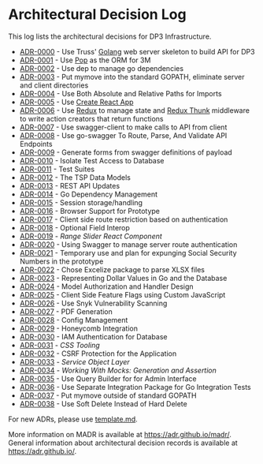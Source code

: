 # Architectural Decision Log

This log lists the architectural decisions for DP3 Infrastructure.

<!-- adrlog -->

- [ADR-0000](../adr0000-server-framework.md) - Use Truss' [Golang](https://golang.org/) web server skeleton to build API for DP3
- [ADR-0001](../adr0001-go-orm.md) - Use [Pop](https://github.com/gobuffalo/pop) as the ORM for 3M
- [ADR-0002](../adr0002-go-package-management.md) - Use dep to manage go dependencies
- [ADR-0003](../adr0003-go-path-and-project-layout.md) - Put mymove into the standard GOPATH, eliminate server and client directories
- [ADR-0004](../adr0004-path-imports.md) - Use Both Absolute and Relative Paths for Imports
- [ADR-0005](../adr0005-create-react-app.md) - Use [Create React App](https://github.com/facebook/create-react-app)
- [ADR-0006](../adr0006-redux.md) - Use [Redux](https://redux.js.org) to manage state and [Redux Thunk](https://github.com/gaearon/redux-thunk) middleware to write action creators that return functions
- [ADR-0007](../adr0007-swagger-client.md) - Use swagger-client to make calls to API from client
- [ADR-0008](../adr0008-go-swagger.md) - Use go-swagger To Route, Parse, And Validate API Endpoints
- [ADR-0009](../adr0009-form-creation-from-swagger.md) - Generate forms from swagger definitions of payload
- [ADR-0010](../adr0010-isolate-test-access-to-database.md) - Isolate Test Access to Database
- [ADR-0011](../adr0011-test-suites.md) - Test Suites
- [ADR-0012](../adr0012-tsp-data-models.md) - The TSP Data Models
- [ADR-0013](../adr0013-rest-api-updates.md) - REST API Updates
- [ADR-0014](../adr0014-go-dependency-management.md) - Go Dependency Management
- [ADR-0015](../adr0015-session-storage.md) - Session storage/handling
- [ADR-0016](../adr0016-Browser-Support.md) - Browser Support for Prototype
- [ADR-0017](../adr0017-react-router-redux-authentication.md) - Client side route restriction based on authentication
- [ADR-0018](../adr0018-optional-field-interop.md) - Optional Field Interop
- [ADR-0019](../adr0019-client-rangeslider.md) - _Range Slider React Component_
- [ADR-0020](../adr0020-swagger-auth.md) - Using Swagger to manage server route authentication
- [ADR-0021](../adr0021-ssn-use.md) - Temporary use and plan for expunging Social Security Numbers in the prototype
- [ADR-0022](../adr0022-xlsx-lib.md) - Chose Excelize package to parse XLSX files
- [ADR-0023](../adr0023-representing-dollar-values.md) - Representing Dollar Values in Go and the Database
- [ADR-0024](../adr0024-model-authorization-and-handler-design.md) - Model Authorization and Handler Design
- [ADR-0025](../adr0025-client-side-feature-flags.md) - Client Side Feature Flags using Custom JavaScript
- [ADR-0026](../adr0026-use-snyk-vulnerability-scanning.md) - Use Snyk Vulnerability Scanning
- [ADR-0027](../adr0027-pdf-generation.md) - PDF Generation
- [ADR-0028](../adr0028-config-management.md) - Config Management
- [ADR-0029](../adr0029-honeycomb-integration.md) - Honeycomb Integration
- [ADR-0030](../adr0030-rds-iam.md) - IAM Authentication for Database
- [ADR-0031](../adr0031-css-tooling.md) - *CSS Tooling*
- [ADR-0032](../adr0032-csrf-protection.md) - CSRF Protection for the Application
- [ADR-0033](../adr0033-service-object-layer.md) - *Service Object Layer*
- [ADR-0034](../adr0034-working-with-mocks-generation-and-assertion.md) - *Working With Mocks: Generation and Assertion*
- [ADR-0035](../adr0035-use-query-builder.md) - Use Query Builder for for Admin Interface
- [ADR-0036](../adr0036-go-integration.md) - Use Separate Integration Package for Go Integration Tests
- [ADR-0037](../adr0037-go-path-and-project-layout-revisited.md) - Put mymove outside of standard GOPATH
- [ADR-0038](../adr0038-soft-delete.md) - Use Soft Delete Instead of Hard Delete

<!-- adrlogstop -->

For new ADRs, please use [template.md](template.md).

More information on MADR is available at <https://adr.github.io/madr/>.
General information about architectural decision records is available at <https://adr.github.io/>.